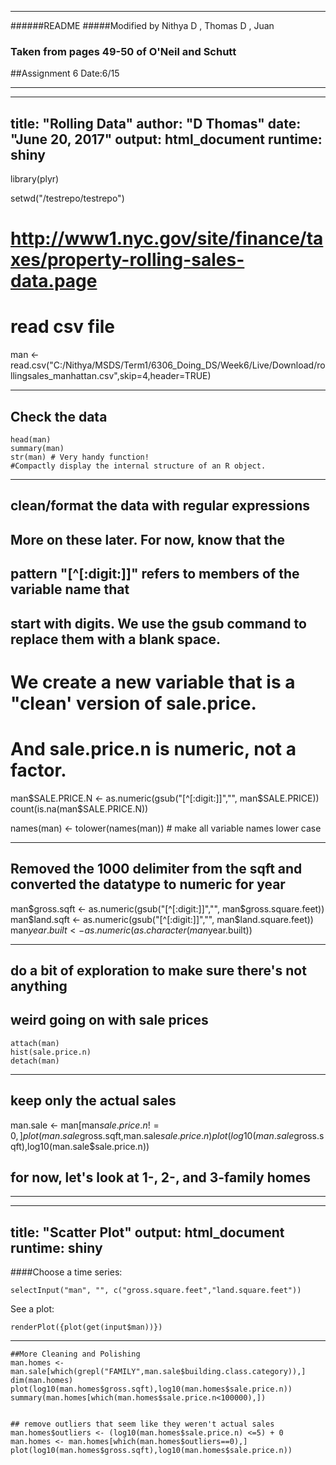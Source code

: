 ***
######README
#####Modified by Nithya D , Thomas D , Juan
### Taken from pages 49-50 of O'Neil and Schutt
##Assignment 6 Date:6/15
***
---
title: "Rolling Data"
author: "D Thomas"
date: "June 20, 2017"
output: html_document
runtime: shiny
---

library(plyr)

setwd("/testrepo/testrepo")

# http://www1.nyc.gov/site/finance/taxes/property-rolling-sales-data.page


# read csv file
man <- read.csv("C:/Nithya/MSDS/Term1/6306_Doing_DS/Week6/Live/Download/rollingsales_manhattan.csv",skip=4,header=TRUE)
***
## Check the data
```{r echo = FALSE}
head(man)
summary(man)
str(man) # Very handy function!
#Compactly display the internal structure of an R object.
```
***
## clean/format the data with regular expressions
## More on these later. For now, know that the
## pattern "[^[:digit:]]" refers to members of the variable name that
## start with digits. We use the gsub command to replace them with a blank space.
# We create a new variable that is a "clean' version of sale.price.
# And sale.price.n is numeric, not a factor.
man$SALE.PRICE.N <- as.numeric(gsub("[^[:digit:]]","", man$SALE.PRICE))
count(is.na(man$SALE.PRICE.N))

names(man) <- tolower(names(man)) # make all variable names lower case
***
## Removed the 1000 delimiter from the sqft and converted the datatype to numeric for year
man$gross.sqft <- as.numeric(gsub("[^[:digit:]]","", man$gross.square.feet))
man$land.sqft <- as.numeric(gsub("[^[:digit:]]","", man$land.square.feet))
man$year.built <- as.numeric(as.character(man$year.built))
***
## do a bit of exploration to make sure there's not anything
## weird going on with sale prices

```{r echo = FALSE}
attach(man)
hist(sale.price.n) 
detach(man)
```
***
## keep only the actual sales
man.sale <- man[man$sale.price.n!=0,]
plot(man.sale$gross.sqft,man.sale$sale.price.n)
plot(log10(man.sale$gross.sqft),log10(man.sale$sale.price.n))
## for now, let's look at 1-, 2-, and 3-family homes
***
---
title: "Scatter Plot"
output: html_document
runtime: shiny
---
####Choose a time series:
```{r echo = FALSE}
selectInput("man", "", c("gross.square.feet","land.square.feet"))
```
See a plot:
```{r echo = FALSE}
renderPlot({plot(get(input$man))})
```
***
```{r echo = FALSE}
##More Cleaning and Polishing
man.homes <- man.sale[which(grepl("FAMILY",man.sale$building.class.category)),]
dim(man.homes)
plot(log10(man.homes$gross.sqft),log10(man.homes$sale.price.n))
summary(man.homes[which(man.homes$sale.price.n<100000),])


## remove outliers that seem like they weren't actual sales
man.homes$outliers <- (log10(man.homes$sale.price.n) <=5) + 0
man.homes <- man.homes[which(man.homes$outliers==0),]
plot(log10(man.homes$gross.sqft),log10(man.homes$sale.price.n))
```